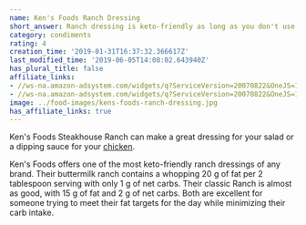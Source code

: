 ```yaml
---
name: Ken's Foods Ranch Dressing
short_answer: Ranch dressing is keto-friendly as long as you don't use too much.
category: condiments
rating: 4
creation_time: '2019-01-31T16:37:32.366617Z'
last_modified_time: '2019-06-05T14:08:02.643940Z'
has_plural_title: false
affiliate_links:
- //ws-na.amazon-adsystem.com/widgets/q?ServiceVersion=20070822&OneJS=1&Operation=GetAdHtml&MarketPlace=US&source=ss&ref=as_ss_li_til&ad_type=product_link&tracking_id=isitketo-20&language=en_US&marketplace=amazon&region=US&placement=B00CJ8JAO8&asins=B00CJ8JAO8&linkId=a32c8b7b38d1e1d5bf0fdf43dae33736&show_border=true&link_opens_in_new_window=true
- //ws-na.amazon-adsystem.com/widgets/q?ServiceVersion=20070822&OneJS=1&Operation=GetAdHtml&MarketPlace=US&source=ss&ref=as_ss_li_til&ad_type=product_link&tracking_id=isitketo-20&language=en_US&marketplace=amazon&region=US&placement=B00CJ8JDZE&asins=B00CJ8JDZE&linkId=8c8ea2dc17cb85c6c59002c4924b2efc&show_border=true&link_opens_in_new_window=true
image: ../food-images/kens-foods-ranch-dressing.jpg
has_affiliate_links: true
---
```

Ken's Foods Steakhouse Ranch can make a great dressing for your salad or a dipping sauce for your [chicken](/chicken).

Ken's Foods offers one of the most keto-friendly ranch dressings of any brand. Their buttermilk ranch contains a whopping 20 g of fat per 2 tablespoon serving with only 1 g of net carbs. Their classic Ranch is almost as good, with 15 g of fat and 2 g of net carbs. Both are excellent for someone trying to meet their fat targets for the day while minimizing their carb intake.
